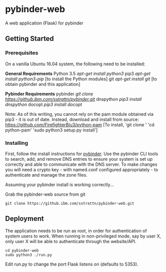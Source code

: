 # pybinder-web

A web application (Flask) for pybinder

## Getting Started

### Prerequisites

On a vanilla Ubuntu 16.04 system, the following need to be installed:

__**General Requirements**__
Python 3.5 *apt-get install python3*
pip3 *apt-get install python3-pip* [to install the Python modules]
git *apt-get install git* [to obtain pybinder and this application]

__**Pybinder Requirements**__
pybinder *git clone https://github.ibm.com/sstrattn/pybinder.git*
dnspython *pip3 install dnspython*
docopt *pip3 install docopt*

Note: As of this writing, you cannot rely on the pam module obtained via pip3 - it is out of date.
Instead, download and install from source: https://github.com/FirefighterBlu3/python-pam
[To install, 'git clone <URL>' 'cd python-pam' 'sudo python3 setup.py install']

### Installing

First, follow the install instructions for [pybinder](https://https://github.ibm.com/sstrattn/pybinder). Use the pybinder CLI tools to search, add, and
remove DNS entries to ensure your system is set up correctly and able to communicate with the DNS
server. To make changes you will need a crypto key - with named.conf configured appropriately - to
authenticate and manage the zone files.

Assuming your pybinder install is working correctly...

Grab the pybinder-web source from git

```
git clone https://github.ibm.com/sstrattn/pybinder-web.git
```

## Deployment

The application needs to be run as root, in order for authentication of system users to work. When running in non-privileged mode, say by user X, only user X will be able to authenticate through the website/API.

```
cd pybinder-web
sudo python3 ./run.py
```

Edit run.py to change the port Flask listens on (defaults to 5353).
